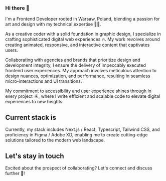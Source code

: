 ### Hi there 👋

I'm a Frontend Developer rooted in Warsaw, Poland, blending a passion for art and design with my technical expertise 👩‍💻.

As a creative coder with a solid foundation in graphic design, I specialize in crafting sophisticated digital web experiences 🔥. My work revolves around creating animated, responsive, and interactive content that captivates users.

Collaborating with agencies and brands that prioritize design and development integrity, I ensure the delivery of impeccably executed frontend user experiences. My approach involves meticulous attention to design nuances, optimization, and performance, resulting in seamless micro-interactions and UI transitions.

My commitment to accessibility and user experience shines through in every project ☀, where I write efficient and scalable code to elevate digital experiences to new heights.

## Current stack is

Currently, my stack includes Next.js / React, Typescript, Tailwind CSS, and proficiency in Figma / Adobe XD, enabling me to create cutting-edge solutions tailored to the modern web landscape.

## Let's stay in touch

Excited about the prospect of collaborating? Let's connect and discuss further 💬!

